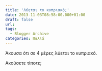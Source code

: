 ```yaml
---
title: 'Λύεται το κυπριακό;'
date: 2013-11-03T08:58:00.000+01:00
draft: false
url: 
tags:
  - Blogger Archive
categories: Παλιά
---
```


Άκουσα ότι σε 4 μέρες λύεται το κυπριακό.  
  
Ακούσετε τίποτε;
